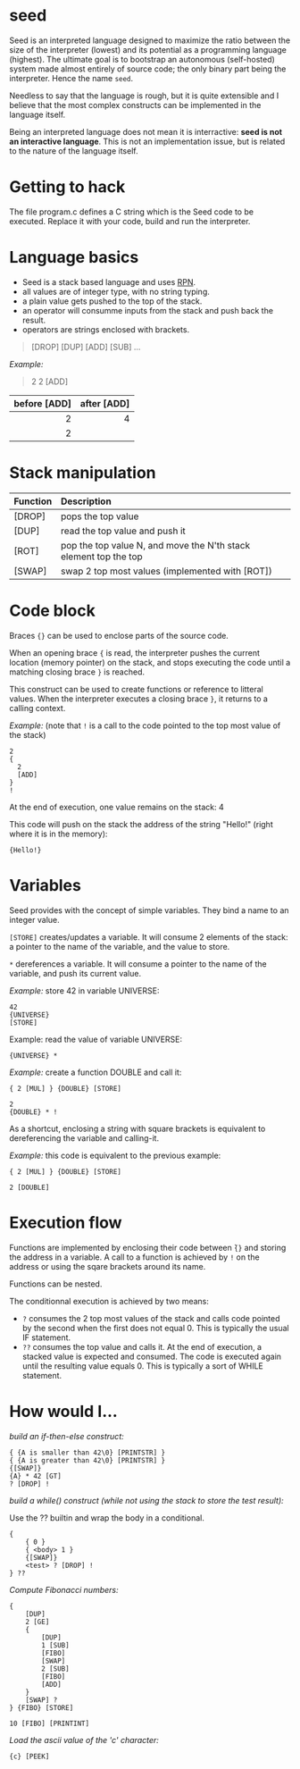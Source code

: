 # seed
Seed is an interpreted language designed to maximize the ratio between the size of the interpreter (lowest) and its potential as a programming language (highest).
The ultimate goal is to bootstrap an autonomous (self-hosted) system made almost entirely of source code; the only binary part being the interpreter. Hence the name `seed`.

Needless to say that the language is rough, but it is quite extensible and I believe that the most complex constructs can be implemented in the language itself.

Being an interpreted language does not mean it is interractive: **seed is not an interactive language**. This is not an implementation issue, but is related to the nature of the language itself.

# Getting to hack

The file program.c defines a C string which is the Seed code to be executed. Replace it with your code, build and run the interpreter.

# Language basics
- Seed is a stack based language and uses [RPN](https://en.wikipedia.org/wiki/Reverse_Polish_notation).
- all values are of integer type, with no string typing.
- a plain value gets pushed to the top of the stack.
- an operator will consumme inputs from the stack and push back the result.
- operators are strings enclosed with brackets.

> [DROP] [DUP] [ADD] [SUB] ...

*Example:*

> 2 2 [ADD]

| before [ADD] | after [ADD] |
| -:| -:|
| 2 | 4 |
| 2 | |

# Stack manipulation

| Function | Description |
| - |:- |
| [DROP] | pops the top value |
| [DUP] | read the top value and push it |
| [ROT] | pop the top value N, and move the N'th stack element top the top |
| [SWAP] | swap 2 top most values (implemented with [ROT]) |

# Code block

Braces `{}` can be used to enclose parts of the source code.

When an opening brace `{` is read, the interpreter pushes the current location (memory pointer) on the stack, and stops executing the code until a matching closing brace `}` is reached.

This construct can be used to create functions or reference to litteral values. When the interpreter executes a closing brace `}`, it returns to a calling context.

*Example:* (note that `!` is a call to the code pointed to the top most value of the stack)

```
2
{
  2
  [ADD]
}
!
```

At the end of execution, one value remains on the stack: 4

This code will push on the stack the address of the string "Hello!" (right where it is in the memory):

```
{Hello!}
``` 

# Variables

Seed provides with the concept of simple variables. They bind a name to an integer value.

`[STORE]` creates/updates a variable. It will consume 2 elements of the stack: a pointer to the name of the variable, and the value to store.

`*` dereferences a variable. It will consume a pointer to the name of the variable, and push its current value.

*Example:* store 42 in variable UNIVERSE:

```
42
{UNIVERSE}
[STORE]
```

Example: read the value of variable UNIVERSE:

```
{UNIVERSE} *
```

*Example:* create a function DOUBLE and call it:

```
{ 2 [MUL] } {DOUBLE} [STORE]

2
{DOUBLE} * !
```

As a shortcut, enclosing a string with square brackets is equivalent to dereferencing the variable and calling-it.

*Example:* this code is equivalent to the previous example:

```
{ 2 [MUL] } {DOUBLE} [STORE]

2 [DOUBLE]
```

# Execution flow

Functions are implemented by enclosing their code between ̀`{}` and storing the address in a variable. A call to a function is achieved by `!` on the address or using the sqare brackets around its name.

Functions can be nested.

The conditionnal execution is achieved by two means:
- `?` consumes the 2 top most values of the stack and calls code pointed by the second when the first does not equal 0. This is typically the usual IF statement.
- `??` consumes the top value and calls it. At the end of execution, a stacked value is expected and consumed. The code is executed again until the resulting value equals 0. This is typically a sort of WHILE statement.

# How would I...

*build an if-then-else construct:*

```
{ {A is smaller than 42\0} [PRINTSTR] }
{ {A is greater than 42\0} [PRINTSTR] }
{[SWAP]}
{A} * 42 [GT]
? [DROP] !
```

*build a while(<test>) construct (while not using the stack to store the test result):*

Use the ?? builtin and wrap the body in a conditional.

```
{
	{ 0 }
	{ <body> 1 }
	{[SWAP]}
	<test> ? [DROP] !
} ??
```

*Compute Fibonacci numbers:*

```
{
	[DUP]
	2 [GE]
	{
		[DUP]
		1 [SUB]
		[FIBO]
		[SWAP]
		2 [SUB]
		[FIBO]
		[ADD]
	}
	[SWAP] ?
} {FIBO} [STORE]

10 [FIBO] [PRINTINT]
```

*Load the ascii value of the 'c' character:*

```
{c} [PEEK]
```


